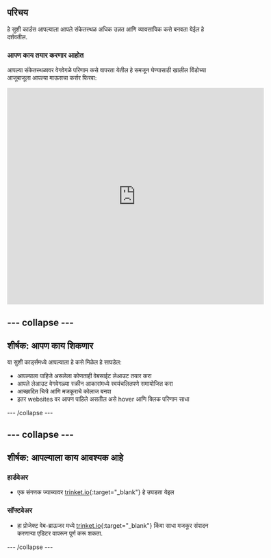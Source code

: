 ## परिचय

हे सुशी कार्डस आपल्याला आपले संकेतस्थळ अधिक उन्नत आणि व्यावसायिक कसे बनवता येईल हे दर्शवतील.

### आपण काय तयार करणार आहोत

आपल्या संकेतस्थळावर वेगवेगळे परिणाम कसे वापरता येतील हे समजून घेण्यासाठी खालील विंडोच्या आजूबाजूला आपल्या माऊसचा कर्सर फिरवा:

<div class="trinket">
  <iframe src="https://trinket.io/embed/html/643a5cabdc?outputOnly=true&start=result" width="600" height="505" frameborder="0" marginwidth="0" marginheight="0" allowfullscreen>
  </iframe>
  <!-- <img src="images/magazine-final.png"> -->
</div>

## \--- collapse \---

## शीर्षक: आपण काय शिकणार

या सुशी कार्ड्समध्ये आपल्याला हे कसे मिळेल हे सापडेल:

+ आपल्याला पाहिजे असलेला कोणताही वेबसाईट लेआउट तयार करा
+ आपले लेआउट वेगवेगळ्या स्क्रीन आकारांमध्ये स्वयंचलितपणे समायोजित करा
+ आच्छादित चित्रे आणि मजकूराचे कोलाज बनवा
+ इतर websites वर आपण पाहिले असतील असे hover आणि क्लिक परिणाम साधा

\--- /collapse \---

## \--- collapse \---

## शीर्षक: आपल्याला काय आवश्यक आहे

### हार्डवेअर

+ एक संगणक ज्याच्यावर [trinket.io](https://trinket.io){:target="_blank"} हे उघडता येइल

### सॉफ्टवेअर

+ हा प्रोजेक्ट वेब-ब्राऊजर मध्ये [trinket.io](https://trinket.io){:target="_blank"} किंवा साधा मजकूर संपादन करणार्‍या एडिटर वापरून पूर्ण करू शकता.

\--- /collapse \---